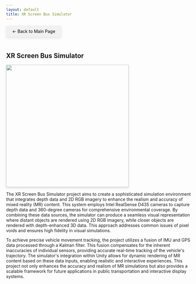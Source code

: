 ```yaml
---
layout: default
title: XR Screen Bus Simulator
---
```


<style>
  .back-button {
    font-size: 1em;
    display: inline-block;
    margin-bottom: 20px;
    text-decoration: none;
    color: #000;
    background-color: #f1f1f1;
    padding: 10px 20px;
    border-radius: 5px;
    box-shadow: 0 4px 8px rgba(0, 0, 0, 0.1);
  }

  .content {
    width: 120%;
  }

  .img-shadow {
    width: 500px; /* Adjust the width as needed */
    height: auto;
    box-shadow: 0 4px 8px rgba(0, 0, 0, 0.1);
  }
</style>


<a href="{{ '/' | relative_url }}" class="back-button">← Back to Main Page</a>

<div class="content">

<h2>XR Screen Bus Simulator</h2>
<img src="{{ '/images/Bus Simulator.gif' | relative_url }}" class="img-shadow" style="width: 400px; height: auto;">
<p>The XR Screen Bus Simulator project aims to create a sophisticated simulation environment that integrates depth data and 2D RGB imagery to enhance the realism and accuracy of mixed reality (MR) content. This system employs Intel RealSense D435 cameras to capture depth data and 360-degree cameras for comprehensive environmental coverage. By combining these data sources, the simulator can produce a seamless visual representation where distant objects are rendered using 2D RGB imagery, while closer objects are rendered with depth-enhanced 3D data. This approach addresses common issues of pixel voids and ensures high fidelity in visual simulations.</p>

<p>To achieve precise vehicle movement tracking, the project utilizes a fusion of IMU and GPS data processed through a Kalman filter. This fusion compensates for the inherent inaccuracies of individual sensors, providing accurate real-time tracking of the vehicle's trajectory. The simulator's integration within Unity allows for dynamic rendering of MR content based on these data inputs, enabling realistic and interactive experiences. This project not only enhances the accuracy and realism of MR simulations but also provides a scalable framework for future applications in public transportation and interactive display systems.</p>

</div>




